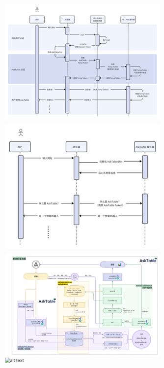 ![img.png](at_auth_get_temp_token_for_user.png)

![img.png](at_embed_chatbot_flow.png)

![img.png](at_database_query_via_natural_language.png)![alt text](img_v3_02gp_c82aba70-a8d0-4af7-8f42-1abf7e27415g.jpg)